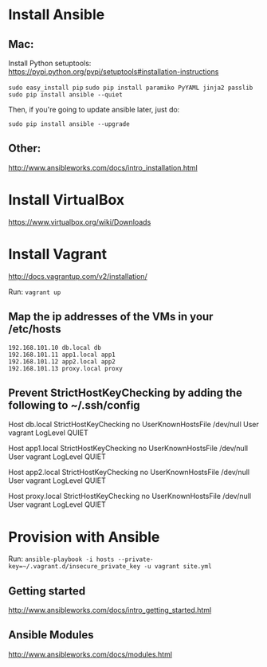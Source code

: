 Install Ansible
=============

Mac:
----
Install Python setuptools: https://pypi.python.org/pypi/setuptools#installation-instructions

```sudo easy_install pip```
```sudo pip install paramiko PyYAML jinja2 passlib```
```sudo pip install ansible --quiet```

Then, if you're going to update ansible later, just do:

```sudo pip install ansible --upgrade```

Other:
------
http://www.ansibleworks.com/docs/intro_installation.html

Install VirtualBox
==================
https://www.virtualbox.org/wiki/Downloads

Install Vagrant
===============
http://docs.vagrantup.com/v2/installation/

Run: ```vagrant up```

Map the ip addresses of the VMs in your /etc/hosts
---------------------------------------------------
```
192.168.101.10 db.local db
192.168.101.11 app1.local app1
192.168.101.12 app2.local app2
192.168.101.13 proxy.local proxy
```

Prevent StrictHostKeyChecking by adding the following to ~/.ssh/config
--------

Host db.local
StrictHostKeyChecking no
UserKnownHostsFile /dev/null
User vagrant
LogLevel QUIET

Host app1.local
StrictHostKeyChecking no
UserKnownHostsFile /dev/null
User vagrant
LogLevel QUIET

Host app2.local
StrictHostKeyChecking no
UserKnownHostsFile /dev/null
User vagrant
LogLevel QUIET

Host proxy.local
StrictHostKeyChecking no
UserKnownHostsFile /dev/null
User vagrant
LogLevel QUIET

Provision with Ansible
=======================
Run: ```ansible-playbook -i hosts --private-key=~/.vagrant.d/insecure_private_key -u vagrant site.yml```

Getting started
----------------
http://www.ansibleworks.com/docs/intro_getting_started.html

Ansible Modules
----------------
http://www.ansibleworks.com/docs/modules.html

